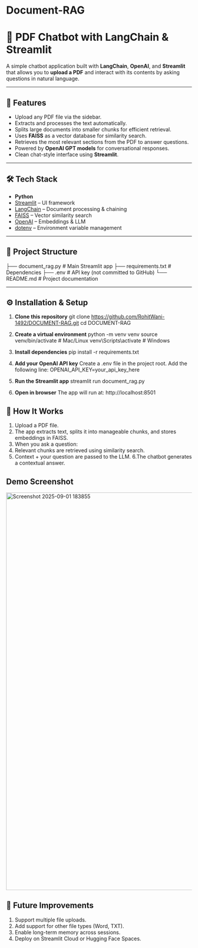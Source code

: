 # Document-RAG

# 📄 PDF Chatbot with LangChain & Streamlit

A simple chatbot application built with **LangChain**, **OpenAI**, and **Streamlit** that allows you to **upload a PDF** and interact with its contents by asking questions in natural language.

---

## 🚀 Features
- Upload any PDF file via the sidebar.
- Extracts and processes the text automatically.
- Splits large documents into smaller chunks for efficient retrieval.
- Uses **FAISS** as a vector database for similarity search.
- Retrieves the most relevant sections from the PDF to answer questions.
- Powered by **OpenAI GPT models** for conversational responses.
- Clean chat-style interface using **Streamlit**.

---

## 🛠️ Tech Stack
- **Python**
- [Streamlit](https://streamlit.io/) – UI framework
- [LangChain](https://www.langchain.com/) – Document processing & chaining
- [FAISS](https://github.com/facebookresearch/faiss) – Vector similarity search
- [OpenAI](https://platform.openai.com/) – Embeddings & LLM
- [dotenv](https://pypi.org/project/python-dotenv/) – Environment variable management

---

## 📂 Project Structure
├── document_rag.py # Main Streamlit app
├── requirements.txt # Dependencies
├── .env # API key (not committed to GitHub)
└── README.md # Project documentation


---

## ⚙️ Installation & Setup

1. **Clone this repository**
   git clone https://github.com/RohitWani-1492/DOCUMENT-RAG.git
   cd DOCUMENT-RAG
   
2. **Create a virtual environment**
   python -m venv venv
   source venv/bin/activate   # Mac/Linux
   venv\Scripts\activate      # Windows
   
3. **Install dependencies**
   pip install -r requirements.txt

4. **Add your OpenAI API key**
   Create a .env file in the project root.
   Add the following line:
      OPENAI_API_KEY=your_api_key_here

5. **Run the Streamlit app**
    streamlit run document_rag.py

6. **Open in browser**
    The app will run at: http://localhost:8501

## 📖 How It Works

1. Upload a PDF file.
2. The app extracts text, splits it into manageable chunks, and stores embeddings in FAISS.
3. When you ask a question:
4. Relevant chunks are retrieved using similarity search.
5. Context + your question are passed to the LLM.
6.The chatbot generates a contextual answer.

## Demo Screenshot

<img width="1917" height="1079" alt="Screenshot 2025-09-01 183855" src="https://github.com/user-attachments/assets/88aa0cb8-d69c-434f-ae30-86d6a97178bf" />

## 🔮 Future Improvements

1. Support multiple file uploads.
2. Add support for other file types (Word, TXT).
3. Enable long-term memory across sessions.
4. Deploy on Streamlit Cloud or Hugging Face Spaces.
